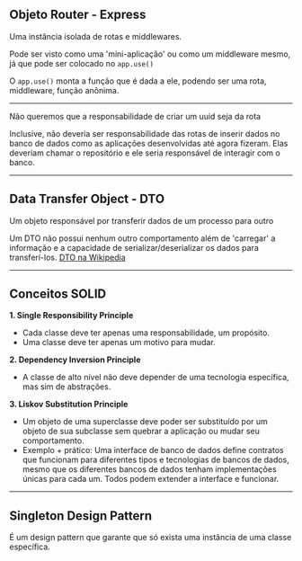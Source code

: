 ## Objeto Router - Express

Uma instância isolada de rotas e middlewares.

Pode ser visto como uma 'mini-aplicação' ou como um middleware mesmo, já que pode ser colocado no `app.use()`

O `app.use()` monta a função que é dada a ele, podendo ser uma rota, middleware, função anônima.

---

Não queremos que a responsabilidade de criar um uuid seja da rota

Inclusive, não deveria ser responsabilidade das rotas de inserir dados no banco de dados como as aplicações desenvolvidas até agora fizeram. Elas deveriam chamar o repositório e ele seria responsável de interagir com o banco.

---

## Data Transfer Object - DTO

Um objeto responsável por transferir dados de um processo para outro

Um DTO não possui nenhum outro comportamento além de 'carregar' a informação e a capacidade de serializar/deserializar os dados para transferí-los. [DTO na Wikipedia](https://en.wikipedia.org/wiki/Data_transfer_object)

---

## Conceitos SOLID

**1. Single Responsibility Principle**
  - Cada classe deve ter apenas uma responsabilidade, um propósito.
  - Uma classe deve ter apenas um motivo para mudar.

**2. Dependency Inversion Principle**
  - A classe de alto nível não deve depender de uma tecnologia específica, mas sim de abstrações.

**3. Liskov Substitution Principle**
  - Um objeto de uma superclasse deve poder ser substituído por um objeto de sua subclasse sem quebrar a aplicação ou mudar seu comportamento.
  - Exemplo + prático: Uma interface de banco de dados define contratos que funcionam para diferentes tipos e tecnologias de bancos de dados, mesmo que os diferentes bancos de dados tenham implementações únicas para cada um. Todos podem extender a interface e funcionar.

---

## Singleton Design Pattern

É um design pattern que garante que só exista uma instância de uma classe específica.